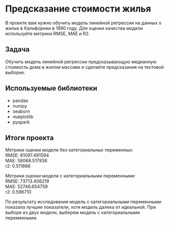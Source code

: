 # Предсказание стоимости жилья

В проекте вам нужно обучить модель линейной регрессии на данных о жилье в Калифорнии в 1990 году. Для оценки качества модели используйте метрики RMSE, MAE и R2.

## Задача

Обучить модель линейной регрессии предсказывающую медианную стоимость дома в жилом массиве и сделайте предсказания на тестовой выборке. 


## Используемые библиотеки

- pandas
- numpy
- seaborn
- matplotlib
- pyspark

## Итоги проекта

Метрики оценки модели без категориальных переменных: <br>
RMSE: 81097.491594 <br>
MAE: 58068.517936 <br>
r2: 0.511866 <br>

Метрики оценки модели с категориальными переменными: <br>
RMSE: 73713.406219 <br>
MAE: 52746.654759 <br>
r2: 0.596710 <br>

По результату исследования модель с категориальными переменными показала лучшие показатели, хотя модель далека от идеальной. При выборе из двух модели, выберем модель с категориальными переменными.

```python

```
